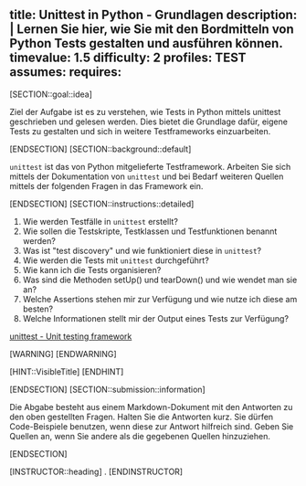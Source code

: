 title: Unittest in Python - Grundlagen
description: |
  Lernen Sie hier, wie Sie mit den Bordmitteln von Python Tests gestalten und ausführen können.  
timevalue: 1.5
difficulty: 2
profiles: TEST
assumes:
requires:
---
[SECTION::goal::idea]

Ziel der Aufgabe ist es zu verstehen, wie Tests in Python mittels unittest geschrieben und
gelesen werden. Dies bietet die Grundlage dafür, eigene Tests zu gestalten und sich in weitere Testframeworks
einzuarbeiten.

[ENDSECTION]
[SECTION::background::default]

`unittest` ist das von Python mitgelieferte Testframework.
Arbeiten Sie sich mittels der Dokumentation von `unittest` und bei Bedarf weiteren Quellen mittels
der folgenden Fragen in das Framework ein.

[ENDSECTION]
[SECTION::instructions::detailed]

1. Wie werden Testfälle in `unittest` erstellt?
2. Wie sollen die Testskripte, Testklassen und Testfunktionen benannt werden?
3. Was ist "test discovery" und wie funktioniert diese in `unittest`?
4. Wie werden die Tests mit `unittest` durchgeführt?
5. Wie kann ich die Tests organisieren?
6. Was sind die Methoden setUp() und tearDown() und wie wendet man sie an?
7. Welche Assertions stehen mir zur Verfügung und wie nutze ich diese am besten?
8. Welche Informationen stellt mir der Output eines Tests zur Verfügung?

[unittest - Unit testing framework](https://docs.python.org/3.10/library/unittest.html)

[WARNING]
[ENDWARNING]

[HINT::VisibleTitle]
[ENDHINT]

[ENDSECTION]
[SECTION::submission::information]

Die Abgabe besteht aus einem Markdown-Dokument mit den Antworten zu den oben gestellten Fragen.
Halten Sie die Antworten kurz.
Sie dürfen Code-Beispiele benutzen, wenn diese zur Antwort hilfreich sind.
Geben Sie Quellen an, wenn Sie andere als die gegebenen Quellen hinzuziehen.

[ENDSECTION]

[INSTRUCTOR::heading]
.
[ENDINSTRUCTOR]
